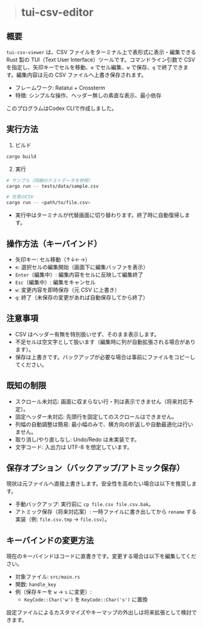 ># tui-csv-editor

## 概要

`tui-csv-viewer` は、CSV ファイルをターミナル上で表形式に表示・編集できる Rust 製の TUI（Text User Interface）ツールです。コマンドライン引数で CSV を指定し、矢印キーでセルを移動、`e` でセル編集、`w` で保存、`q` で終了できます。編集内容は元の CSV ファイルへ上書き保存されます。

- フレームワーク: Ratatui + Crossterm
- 特徴: シンプルな操作、ヘッダー無しの素直な表示、最小依存

このプログラムはCodex CLIで作成しました。

## 実行方法
1) ビルド

```bash
cargo build
```

2) 実行

```bash
# サンプル（同梱のテストデータを参照）
cargo run -- tests/data/sample.csv

# 任意のCSV
cargo run -- <path/to/file.csv>
```

- 実行中はターミナルが代替画面に切り替わります。終了時に自動復帰します。

## 操作方法（キーバインド）
- 矢印キー: セル移動（↑↓←→）
- `e`: 選択セルの編集開始（画面下に編集バッファを表示）
- `Enter`（編集中）: 編集内容をセルに反映して編集終了
- `Esc`（編集中）: 編集をキャンセル
- `w`: 変更内容を即時保存（元 CSV に上書き）
- `q`: 終了（未保存の変更があれば自動保存してから終了）

## 注意事項
- CSV はヘッダー有無を特別扱いせず、そのまま表示します。
- 不足セルは空文字として扱います（編集時に列が自動拡張される場合があります）。
- 保存は上書きです。バックアップが必要な場合は事前にファイルをコピーしてください。

## 既知の制限
- スクロール未対応: 画面に収まらない行・列は表示できません（将来対応予定）。
- 固定ヘッダー未対応: 先頭行を固定してのスクロールはできません。
- 列幅の自動調整は簡易: 最小幅のみで、横方向の折返しや自動最適化は行いません。
- 取り消し/やり直しなし: Undo/Redo は未実装です。
- 文字コード: 入出力は UTF-8 を想定しています。

## 保存オプション（バックアップ/アトミック保存）
現状は元ファイルへ直接上書きします。安全性を高めたい場合は以下を推奨します。
- 手動バックアップ: 実行前に `cp file.csv file.csv.bak`。
- アトミック保存（将来対応案）: 一時ファイルに書き出してから `rename` する実装（例: `file.csv.tmp` → `file.csv`）。

## キーバインドの変更方法
現在のキーバインドはコードに直書きです。変更する場合は以下を編集してください。
- 対象ファイル: `src/main.rs`
- 関数: `handle_key`
- 例（保存キーを `w` → `s` に変更）:
  - `KeyCode::Char('w')` を `KeyCode::Char('s')` に置換

設定ファイルによるカスタマイズやキーマップの外出しは将来拡張として検討できます。
